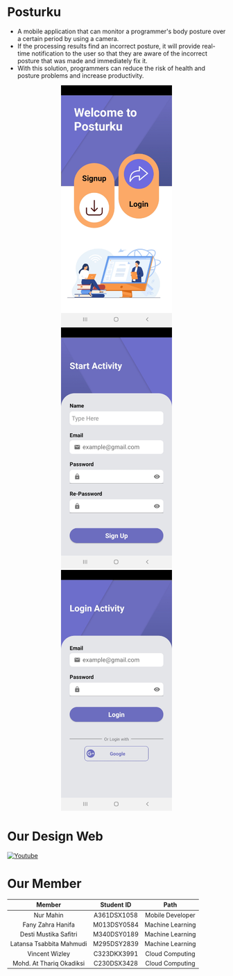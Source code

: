 # Posturku
<p align="justify">
<ul>
  <li>A mobile application that can monitor a programmer's body posture over a certain period by using a camera.</li>
  <li>If the processing results find an incorrect posture, it will provide real-time notification to the user so that they are aware of the incorrect posture that was made and immediately fix it.</li>
  <li>With this solution, programmers can reduce the risk of health and posture problems and increase productivity.</li>
</ul>
</p>

<p align="center">
  <img src="https://github.com/Vincley/posturku/blob/main/ss/Welcome.jpg?raw=true" width="256" title="Welcome">
  <img src="https://github.com/Vincley/posturku/blob/main/ss/Register Empty.jpg?raw=true" width="256" alt="Register">
  <img src="https://github.com/Vincley/posturku/blob/main/ss/Login Empty.jpg?raw=true" width="256" alt="Login">
</p>

# Our Design Web
[![Youtube](https://img.shields.io/badge/Figma-Our%20Design-success)](https://youtu.be/6l1-98ljtic)

# Our Member
|            Member           | Student ID |        Path        |
| :-------------------------: | :--------: | :----------------: |
|          Nur Mahin          | A361DSX1058|  Mobile Developer  |
|      Fany Zahra Hanifa      | M013DSY0584|  Machine Learning  |
|    Desti Mustika Safitri    | M340DSY0189|  Machine Learning  |
|    Latansa Tsabbita Mahmudi | M295DSY2839|  Machine Learning  |
|        Vincent Wizley       | C323DKX3991|   Cloud Computing  |
|   Mohd. At Thariq Okadiksi  | C230DSX3428|   Cloud Computing  |
